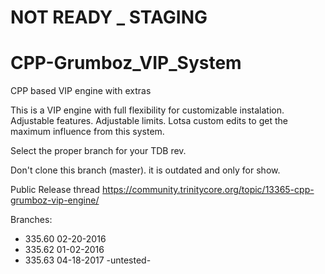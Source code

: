 # NOT READY _ STAGING
# CPP-Grumboz_VIP_System
CPP based VIP engine with extras

This is a VIP engine with full flexibility for customizable instalation.
Adjustable features.
Adjustable limits.
Lotsa custom edits to get the maximum influence from this system.

Select the proper branch for your TDB rev.

Don't clone this branch (master). it is outdated and only for show. 

Public Release thread https://community.trinitycore.org/topic/13365-cpp-grumboz-vip-engine/

Branches:
* 335.60 02-20-2016
* 335.62 01-02-2016
* 335.63 04-18-2017 -untested-

